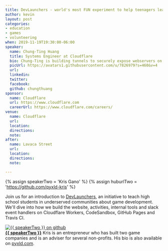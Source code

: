 ```yaml
---
title: DevLaunchers - world's most FUN experiment to help teenagers learn game development!
author: kevin
layout: post
categories:
- education
- games
- volunteering
when: 2019-11-19T19:30:00-06:00
speaker:
  name: Chung-Ting Huang
  title: Systems Engineer at Cloudflare
  bio: Chung-Ting is building tunnels to securely expose webservers on the internet.
  picUrl: https://avatars1.githubusercontent.com/u/7826979?s=460&v=4
  url:
  linkedin:
  twitter:
  facebook:
  github: chungthuang
sponsor:
  name: Cloudflare
  url: https://www.cloudflare.com
  careerUrl: https://www.cloudflare.com/careers/
venue:
  name: Cloudflare
  url:
  location:
  directions:
  note:
after:
  name: Lavaca Street
  url:
  location:
  directions:
  note:

---
```


{% assign speakerTwo = 'Kris Gano' %}
{% assign huburlTwo = 'https://github.com/pyxld-kris' %}

Join us for an introduction to [DevLaunchers](https://devlaunchers.com/), an initiative to teach high school students in underserved communities about game development. We'll dive into how we build the website, activities, internal tools and slack event handlers on Cloudflare Workers, CodeSandbox, GitHub Pages and Travis CI.

<div class="media-object speaker-bio">
  <a href="{{ huburlTwo }}">
    <img alt="{{ speakerTwo }} on github"
      src="https://avatars1.githubusercontent.com/u/46331884?s=460&v=4" />
  </a>
  <div>
    <a href="{{ huburlTwo }}"><strong>{{ speakerTwo }}</strong></a>
    Kris is an entrepreneur who has built two game companies and is an adviser for several non-profits. His bio is also available on <a href="https://pyxld.com/#/about">pyxld.com</a>.
  </div>
</div>
